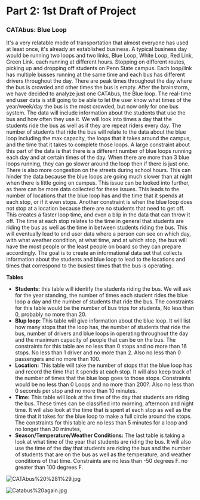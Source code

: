 
# Part 2: 1st Draft of Project

### CATAbus: Blue Loop

It's a very relatable mode of transportation that almost everyone has used at least once, it's already an established business. A typical business day would be running two loops and two links, Blue Loop, White Loop, Red Link, Green Link. each running at different hours. Stopping on different routes, picking up and dropping off students on Penn State campus. Each loop/link has multiple busses running at the same time and each bus has different drivers throughout the day. There are peak times throughout the day where the bus is crowded and other times the bus is empty. After the brainstorm, we have decided to analyze just one CATAbus, the Blue loop. The real-time end user data is still going to be able to let the user know what times of the year/week/day the bus is the most crowded, but now only for one bus system. The data will include information about the students that use the bus and how often they use it. We will look into times a day that the students ride the bus as well as if they are repeat riders every day. The number of students that ride the bus will relate to the data about the blue loop including the max capacity, the loops that it takes around the campus, and the time that it takes to complete those loops. A large constraint about this part of the data is that there is a different number of blue loops running each day and at certain times of the day. When there are more than 3 blue loops running, they can go slower around the loop then if there is just one. There is also more congestion on the streets during school hours. This can hinder the data because the blue loops are going much slower than at night when there is little going on campus. This issue can be looked into further, as there can be more data collected for these issues. This leads to the number of locations that the blue loop has and the time that it spends at each stop, or if it even stops. Another constraint is when the blue loop does not stop at a location because there are no students that need to get off. This creates a faster loop time, and even a blip in the data that can throw it off. The time at each stop relates to the time in general that students are riding the bus as well as the time in between students riding the bus. This will eventually lead to end user data where a person can see on which day, with what weather condition, at what time, and at which stop, the bus will have the most people or the least people on board so they can prepare accordingly. The goal is to create an informational data set that collects information about the students and blue loop to lead to the locations and times that correspond to the busiest times that the bus is operating.


**Tables** 
- **Students:** this table will identify the students riding the bus. We will ask for the year standing, the number of times each student rides the blue loop a day and the number of students that ride the bus. The constraints for this table would be the number of bus trips for students, No less than 0, probably no more than 20.
- **Blup loop:** This table will give information about the blue loop. It will list how many stops that the loop has, the number of students that ride the bus, number of drivers and blue loops in operating throughout the day and the maximum capacity of people that can be on the bus. The constraints for this table are no less than 0 stops and no more than 16 stops. No less than 1 driver and no more than 2. Also no less than 0 passengers and no more than 100. 
- **Location:** This table will take the number of stops that the blue loop has and record the time that it spends at each stop. It will also keep track of the number of times that the blue loop goes to those stops. Constraints would be no less than 0 Loops and no more than 200?. Also no less than 0 seconds per stop and no more than 10 minutes.
- **Time:** This table will look at the time of the day that students are riding the bus. These times can be classified into morning, afternoon and night time. It will also look at the time that is spent at each stop as well as the time that it takes for the blue loop to make a full circle around the stops. The constraints for this table are no less than 5 minutes for a loop and no longer than 30 minutes,
- **Season/Temperature/Weather Conditions:** The last table is taking a look at what time of the year that students are riding the bus. It will also use the time of the day that students are riding the bus and the number of students that are on the bus as well as the temperature, and weather conditions of that time. Constraints are no less than -50 degrees F. no greater than 100 degrees F. 

![CATAbus%20%281%29.jpg](attachment:CATAbus%20%281%29.jpg)

![Catabus%20again.jpg](attachment:Catabus%20again.jpg)

